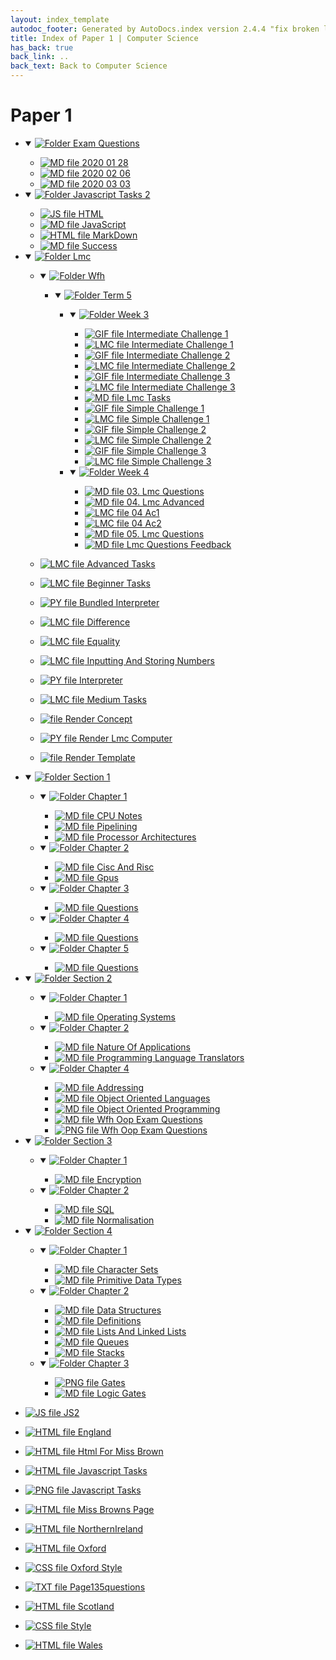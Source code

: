 ```yaml
---
layout: index_template
autodoc_footer: Generated by AutoDocs.index version 2.4.4 "fix broken link for 'C' filetype" ⓒ Starwort, 2020
title: Index of Paper 1 | Computer Science
has_back: true
back_link: ..
back_text: Back to Computer Science
---
```


# **Paper 1**

- <details open><summary><a href='./exam_questions'><img title='Folder' src='https://starwort.github.io/computer-science/icon-folder.png'> Exam Questions</a></summary>

  - [![MD file](https://img.icons8.com/windows/512/03dac6/regular-document.png) 2020 01 28](./exam_questions/2020_01_28.html)
  - [![MD file](https://img.icons8.com/windows/512/03dac6/regular-document.png) 2020 02 06](./exam_questions/2020_02_06.html)
  - [![MD file](https://img.icons8.com/windows/512/03dac6/regular-document.png) 2020 03 03](./exam_questions/2020_03_03.html)

  </details>
- <details open><summary><a href='./javascript_tasks_2'><img title='Folder' src='https://starwort.github.io/computer-science/icon-folder.png'> Javascript Tasks 2</a></summary>

  - [![JS file](https://img.icons8.com/windows/512/03dac6/js.png) HTML](./javascript_tasks_2/HTML.js)
  - [![MD file](https://img.icons8.com/windows/512/03dac6/regular-document.png) JavaScript](./javascript_tasks_2/JavaScript.html)
  - [![HTML file](https://img.icons8.com/windows/512/03dac6/regular-document.png) MarkDown](./javascript_tasks_2/MarkDown.html)
  - [![MD file](https://img.icons8.com/windows/512/03dac6/regular-document.png) Success](./javascript_tasks_2/success.html)

  </details>
- <details open><summary><a href='./lmc'><img title='Folder' src='https://starwort.github.io/computer-science/icon-folder.png'> Lmc</a></summary>

  - <details open><summary><a href='././lmc/wfh'><img title='Folder' src='https://starwort.github.io/computer-science/icon-folder.png'> Wfh</a></summary>

    - <details open><summary><a href='././lmc/wfh/term_5'><img title='Folder' src='https://starwort.github.io/computer-science/icon-folder.png'> Term 5</a></summary>

      - <details open><summary><a href='./lmc/wfh/term_5/week_3'><img title='Folder' src='https://starwort.github.io/computer-science/icon-folder.png'> Week 3</a></summary>

        - [![GIF file](https://img.icons8.com/windows/512/03dac6/image-document.png) Intermediate Challenge 1](./lmc/wfh/term_5/week_3/intermediate_challenge_1.gif)
        - [![LMC file](https://starwort.github.io/computer-science/icon-lmc.png) Intermediate Challenge 1](./lmc/wfh/term_5/week_3/intermediate_challenge_1.lmc)
        - [![GIF file](https://img.icons8.com/windows/512/03dac6/image-document.png) Intermediate Challenge 2](./lmc/wfh/term_5/week_3/intermediate_challenge_2.gif)
        - [![LMC file](https://starwort.github.io/computer-science/icon-lmc.png) Intermediate Challenge 2](./lmc/wfh/term_5/week_3/intermediate_challenge_2.lmc)
        - [![GIF file](https://img.icons8.com/windows/512/03dac6/image-document.png) Intermediate Challenge 3](./lmc/wfh/term_5/week_3/intermediate_challenge_3.gif)
        - [![LMC file](https://starwort.github.io/computer-science/icon-lmc.png) Intermediate Challenge 3](./lmc/wfh/term_5/week_3/intermediate_challenge_3.lmc)
        - [![MD file](https://img.icons8.com/windows/512/03dac6/regular-document.png) Lmc Tasks](./lmc/wfh/term_5/week_3/lmc_tasks.html)
        - [![GIF file](https://img.icons8.com/windows/512/03dac6/image-document.png) Simple Challenge 1](./lmc/wfh/term_5/week_3/simple_challenge_1.gif)
        - [![LMC file](https://starwort.github.io/computer-science/icon-lmc.png) Simple Challenge 1](./lmc/wfh/term_5/week_3/simple_challenge_1.lmc)
        - [![GIF file](https://img.icons8.com/windows/512/03dac6/image-document.png) Simple Challenge 2](./lmc/wfh/term_5/week_3/simple_challenge_2.gif)
        - [![LMC file](https://starwort.github.io/computer-science/icon-lmc.png) Simple Challenge 2](./lmc/wfh/term_5/week_3/simple_challenge_2.lmc)
        - [![GIF file](https://img.icons8.com/windows/512/03dac6/image-document.png) Simple Challenge 3](./lmc/wfh/term_5/week_3/simple_challenge_3.gif)
        - [![LMC file](https://starwort.github.io/computer-science/icon-lmc.png) Simple Challenge 3](./lmc/wfh/term_5/week_3/simple_challenge_3.lmc)

        </details>
      - <details open><summary><a href='./lmc/wfh/term_5/week_4'><img title='Folder' src='https://starwort.github.io/computer-science/icon-folder.png'> Week 4</a></summary>

        - [![MD file](https://img.icons8.com/windows/512/03dac6/regular-document.png) 03. Lmc Questions](./lmc/wfh/term_5/week_4/03._lmc_questions.html)
        - [![MD file](https://img.icons8.com/windows/512/03dac6/regular-document.png) 04. Lmc Advanced](./lmc/wfh/term_5/week_4/04._lmc_advanced.html)
        - [![LMC file](https://starwort.github.io/computer-science/icon-lmc.png) 04 Ac1](./lmc/wfh/term_5/week_4/04_ac1.lmc)
        - [![LMC file](https://starwort.github.io/computer-science/icon-lmc.png) 04 Ac2](./lmc/wfh/term_5/week_4/04_ac2.lmc)
        - [![MD file](https://img.icons8.com/windows/512/03dac6/regular-document.png) 05. Lmc Questions](./lmc/wfh/term_5/week_4/05._lmc_questions.html)
        - [![MD file](https://img.icons8.com/windows/512/03dac6/regular-document.png) Lmc Questions Feedback](./lmc/wfh/term_5/week_4/lmc_questions_feedback.html)

        </details>

      </details>

    </details>
  - [![LMC file](https://starwort.github.io/computer-science/icon-lmc.png) Advanced Tasks](./lmc/advanced_tasks.lmc)
  - [![LMC file](https://starwort.github.io/computer-science/icon-lmc.png) Beginner Tasks](./lmc/beginner_tasks.lmc)
  - [![PY file](https://img.icons8.com/windows/512/03dac6/py.png) Bundled Interpreter](./lmc/bundled_interpreter.py)
  - [![LMC file](https://starwort.github.io/computer-science/icon-lmc.png) Difference](./lmc/difference.lmc)
  - [![LMC file](https://starwort.github.io/computer-science/icon-lmc.png) Equality](./lmc/equality.lmc)
  - [![LMC file](https://starwort.github.io/computer-science/icon-lmc.png) Inputting And Storing Numbers](./lmc/inputting_and_storing_numbers.lmc)
  - [![PY file](https://img.icons8.com/windows/512/03dac6/py.png) Interpreter](./lmc/interpreter.py)
  - [![LMC file](https://starwort.github.io/computer-science/icon-lmc.png) Medium Tasks](./lmc/medium_tasks.lmc)
  - [![ file](https://img.icons8.com/windows/512/03dac6/binary-file.png) Render Concept](./lmc/render_concept)
  - [![PY file](https://img.icons8.com/windows/512/03dac6/py.png) Render Lmc Computer](./lmc/render_lmc_computer.py)
  - [![ file](https://img.icons8.com/windows/512/03dac6/binary-file.png) Render Template](./lmc/render_template)

  </details>
- <details open><summary><a href='././section_1'><img title='Folder' src='https://starwort.github.io/computer-science/icon-folder.png'> Section 1</a></summary>

  - <details open><summary><a href='./section_1/chapter_1'><img title='Folder' src='https://starwort.github.io/computer-science/icon-folder.png'> Chapter 1</a></summary>

    - [![MD file](https://img.icons8.com/windows/512/03dac6/regular-document.png) CPU Notes](./section_1/chapter_1/CPU_notes.html)
    - [![MD file](https://img.icons8.com/windows/512/03dac6/regular-document.png) Pipelining](./section_1/chapter_1/pipelining.html)
    - [![MD file](https://img.icons8.com/windows/512/03dac6/regular-document.png) Processor Architectures](./section_1/chapter_1/processor_architectures.html)

    </details>
  - <details open><summary><a href='./section_1/chapter_2'><img title='Folder' src='https://starwort.github.io/computer-science/icon-folder.png'> Chapter 2</a></summary>

    - [![MD file](https://img.icons8.com/windows/512/03dac6/regular-document.png) Cisc And Risc](./section_1/chapter_2/cisc_and_risc.html)
    - [![MD file](https://img.icons8.com/windows/512/03dac6/regular-document.png) Gpus](./section_1/chapter_2/gpus.html)

    </details>
  - <details open><summary><a href='./section_1/chapter_3'><img title='Folder' src='https://starwort.github.io/computer-science/icon-folder.png'> Chapter 3</a></summary>

    - [![MD file](https://img.icons8.com/windows/512/03dac6/regular-document.png) Questions](./section_1/chapter_3/questions.html)

    </details>
  - <details open><summary><a href='./section_1/chapter_4'><img title='Folder' src='https://starwort.github.io/computer-science/icon-folder.png'> Chapter 4</a></summary>

    - [![MD file](https://img.icons8.com/windows/512/03dac6/regular-document.png) Questions](./section_1/chapter_4/questions.html)

    </details>
  - <details open><summary><a href='./section_1/chapter_5'><img title='Folder' src='https://starwort.github.io/computer-science/icon-folder.png'> Chapter 5</a></summary>

    - [![MD file](https://img.icons8.com/windows/512/03dac6/regular-document.png) Questions](./section_1/chapter_5/questions.html)

    </details>

  </details>
- <details open><summary><a href='././section_2'><img title='Folder' src='https://starwort.github.io/computer-science/icon-folder.png'> Section 2</a></summary>

  - <details open><summary><a href='./section_2/chapter_1'><img title='Folder' src='https://starwort.github.io/computer-science/icon-folder.png'> Chapter 1</a></summary>

    - [![MD file](https://img.icons8.com/windows/512/03dac6/regular-document.png) Operating Systems](./section_2/chapter_1/operating_systems.html)

    </details>
  - <details open><summary><a href='./section_2/chapter_2'><img title='Folder' src='https://starwort.github.io/computer-science/icon-folder.png'> Chapter 2</a></summary>

    - [![MD file](https://img.icons8.com/windows/512/03dac6/regular-document.png) Nature Of Applications](./section_2/chapter_2/nature_of_applications.html)
    - [![MD file](https://img.icons8.com/windows/512/03dac6/regular-document.png) Programming Language Translators](./section_2/chapter_2/programming_language_translators.html)

    </details>
  - <details open><summary><a href='./section_2/chapter_4'><img title='Folder' src='https://starwort.github.io/computer-science/icon-folder.png'> Chapter 4</a></summary>

    - [![MD file](https://img.icons8.com/windows/512/03dac6/regular-document.png) Addressing](./section_2/chapter_4/addressing.html)
    - [![MD file](https://img.icons8.com/windows/512/03dac6/regular-document.png) Object Oriented Languages](./section_2/chapter_4/object_oriented_languages.html)
    - [![MD file](https://img.icons8.com/windows/512/03dac6/regular-document.png) Object Oriented Programming](./section_2/chapter_4/object_oriented_programming.html)
    - [![MD file](https://img.icons8.com/windows/512/03dac6/regular-document.png) Wfh Oop Exam Questions](./section_2/chapter_4/wfh_oop_exam_questions.html)
    - [![PNG file](https://img.icons8.com/windows/512/03dac6/image-document.png) Wfh Oop Exam Questions](./section_2/chapter_4/wfh_oop_exam_questions.png)

    </details>

  </details>
- <details open><summary><a href='././section_3'><img title='Folder' src='https://starwort.github.io/computer-science/icon-folder.png'> Section 3</a></summary>

  - <details open><summary><a href='./section_3/chapter_1'><img title='Folder' src='https://starwort.github.io/computer-science/icon-folder.png'> Chapter 1</a></summary>

    - [![MD file](https://img.icons8.com/windows/512/03dac6/regular-document.png) Encryption](./section_3/chapter_1/encryption.html)

    </details>
  - <details open><summary><a href='./section_3/chapter_2'><img title='Folder' src='https://starwort.github.io/computer-science/icon-folder.png'> Chapter 2</a></summary>

    - [![MD file](https://img.icons8.com/windows/512/03dac6/regular-document.png) SQL](./section_3/chapter_2/SQL.html)
    - [![MD file](https://img.icons8.com/windows/512/03dac6/regular-document.png) Normalisation](./section_3/chapter_2/normalisation.html)

    </details>

  </details>
- <details open><summary><a href='././section_4'><img title='Folder' src='https://starwort.github.io/computer-science/icon-folder.png'> Section 4</a></summary>

  - <details open><summary><a href='./section_4/chapter_1'><img title='Folder' src='https://starwort.github.io/computer-science/icon-folder.png'> Chapter 1</a></summary>

    - [![MD file](https://img.icons8.com/windows/512/03dac6/regular-document.png) Character Sets](./section_4/chapter_1/character_sets.html)
    - [![MD file](https://img.icons8.com/windows/512/03dac6/regular-document.png) Primitive Data Types](./section_4/chapter_1/primitive_data_types.html)

    </details>
  - <details open><summary><a href='./section_4/chapter_2'><img title='Folder' src='https://starwort.github.io/computer-science/icon-folder.png'> Chapter 2</a></summary>

    - [![MD file](https://img.icons8.com/windows/512/03dac6/regular-document.png) Data Structures](./section_4/chapter_2/data_structures.html)
    - [![MD file](https://img.icons8.com/windows/512/03dac6/regular-document.png) Definitions](./section_4/chapter_2/definitions.html)
    - [![MD file](https://img.icons8.com/windows/512/03dac6/regular-document.png) Lists And Linked Lists](./section_4/chapter_2/lists_and_linked_lists.html)
    - [![MD file](https://img.icons8.com/windows/512/03dac6/regular-document.png) Queues](./section_4/chapter_2/queues.html)
    - [![MD file](https://img.icons8.com/windows/512/03dac6/regular-document.png) Stacks](./section_4/chapter_2/stacks.html)

    </details>
  - <details open><summary><a href='./section_4/chapter_3'><img title='Folder' src='https://starwort.github.io/computer-science/icon-folder.png'> Chapter 3</a></summary>

    - [![PNG file](https://img.icons8.com/windows/512/03dac6/image-document.png) Gates](./section_4/chapter_3/gates.png)
    - [![MD file](https://img.icons8.com/windows/512/03dac6/regular-document.png) Logic Gates](./section_4/chapter_3/logic_gates.html)

    </details>

  </details>
- [![JS file](https://img.icons8.com/windows/512/03dac6/js.png) JS2](./JS2.js)
- [![HTML file](https://img.icons8.com/windows/512/03dac6/regular-document.png) England](./england.html)
- [![HTML file](https://img.icons8.com/windows/512/03dac6/regular-document.png) Html For Miss Brown](./html_for_miss_brown.html)
- [![HTML file](https://img.icons8.com/windows/512/03dac6/regular-document.png) Javascript Tasks](./javascript_tasks.html)
- [![PNG file](https://img.icons8.com/windows/512/03dac6/image-document.png) Javascript Tasks](./javascript_tasks.png)
- [![HTML file](https://img.icons8.com/windows/512/03dac6/regular-document.png) Miss Browns Page](./miss_browns_page.html)
- [![HTML file](https://img.icons8.com/windows/512/03dac6/regular-document.png) NorthernIreland](./northernIreland.html)
- [![HTML file](https://img.icons8.com/windows/512/03dac6/regular-document.png) Oxford](./oxford.html)
- [![CSS file](https://img.icons8.com/windows/512/03dac6/css.png) Oxford Style](./oxford_style.css)
- [![TXT file](https://img.icons8.com/windows/512/03dac6/document.png) Page135questions](./page135questions.txt)
- [![HTML file](https://img.icons8.com/windows/512/03dac6/regular-document.png) Scotland](./scotland.html)
- [![CSS file](https://img.icons8.com/windows/512/03dac6/css.png) Style](./style.css)
- [![HTML file](https://img.icons8.com/windows/512/03dac6/regular-document.png) Wales](./wales.html)
